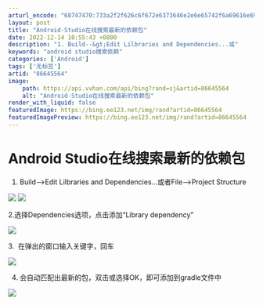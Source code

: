 ```yaml
---
arturl_encode: "68747470:733a2f2f626c6f672e6373646e2e6e65742f6a69616e69616f:2f61727469636c652f64657461696c732f3836363435353634"
layout: post
title: "Android-Studio在线搜索最新的依赖包"
date: 2022-12-14 10:55:43 +0800
description: "1. Build--&gt;Edit Lilbraries and Dependencies...或"
keywords: "android studio搜索依赖"
categories: ['Android']
tags: ['无标签']
artid: "86645564"
image:
    path: https://api.vvhan.com/api/bing?rand=sj&artid=86645564
    alt: "Android-Studio在线搜索最新的依赖包"
render_with_liquid: false
featuredImage: https://bing.ee123.net/img/rand?artid=86645564
featuredImagePreview: https://bing.ee123.net/img/rand?artid=86645564
---
```


# Android Studio在线搜索最新的依赖包

1. Build-->Edit Lilbraries and Dependencies...或者File-->Project Structure

![](https://i-blog.csdnimg.cn/blog_migrate/af4155b7a3c56f8a3fd0dbf7360ac07d.png)
![](https://i-blog.csdnimg.cn/blog_migrate/95c035eb542ec8ff167ab80857bf0d96.png)

2.选择Dependencies选项，点击添加“Library dependency”

![](https://i-blog.csdnimg.cn/blog_migrate/e9b578b03e90c190ae2f52e3da2b3d8c.png)

3.  在弹出的窗口输入关键字，回车

![](https://i-blog.csdnimg.cn/blog_migrate/b0aaef7fb3e4255920d52af5937c010a.png)

4. 会自动匹配出最新的包，双击或选择OK，即可添加到gradle文件中

![](https://i-blog.csdnimg.cn/blog_migrate/358208952176591783c5289064ca7e31.png)